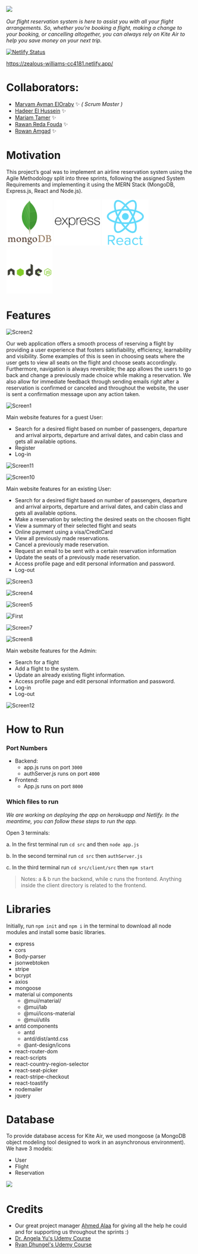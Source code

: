 <a> <img src="https://github.com/advanced-computer-lab/Kite-Air/blob/main/src/client/src/assets/kiteAirBabyBlue.png" width="300">
</a>

 _Our flight reservation system is here to assist you with all your flight arrangements. So, whether you’re booking a flight, making a change to your booking, or cancelling altogether, you can always rely on Kite Air to help you save money on your next trip._

[![Netlify Status](https://api.netlify.com/api/v1/badges/9c8ce887-0eb2-4e4e-8646-724a0e41554f/deploy-status)](https://app.netlify.com/sites/zealous-williams-cc4181/deploys)

https://zealous-williams-cc4181.netlify.app/


# Collaborators:
- [Maryam Ayman ElOraby](https://www.github.com/mareloraby) ✨ _( Scrum Master )_
- [Hadeer El Hussein](https://github.com/Hadeer1111) ✨ 
- [Mariam Tamer](https://github.com/Mariam-369) ✨ 
- [Rawan Reda Fouda](https://github.com/RawanReda) ✨ 
- [Rowan Amgad](https://github.com/rowanamgad) ✨ 

# Motivation
This project’s goal was to implement an airline reservation system using the Agile Methodology split into three sprints, following the assigned System Requirements and implementing it using the MERN Stack (MongoDB, Express.js, React and Node.js).

<!-- ![kiteAirBabyBlye](https://user-images.githubusercontent.com/42250266/147371905-e70d931a-e396-4e57-93d7-daeb0c59cca6.png)
 -->
<a> <img src="https://raw.githubusercontent.com/devicons/devicon/master/icons/mongodb/mongodb-original-wordmark.svg" width="125">
</a>
<a> <img src="https://raw.githubusercontent.com/devicons/devicon/master/icons/express/express-original-wordmark.svg" width="125">
</a>
<a> <img src="https://raw.githubusercontent.com/devicons/devicon/master/icons/react/react-original-wordmark.svg" width="125">
</a>
<a> <img src="https://raw.githubusercontent.com/devicons/devicon/master/icons/nodejs/nodejs-original-wordmark.svg" width="125">
</a>
</div>





# Features

![Screen2](https://user-images.githubusercontent.com/42250266/147373838-5bee99ef-403a-4db9-bf7a-c70b1c8f80f6.jpg)



Our web application offers a smooth process of reserving a flight by providing a user experience that fosters satisfiability, efficiency, learnability and visibility. Some examples of this is seen in choosing seats where the user gets to view all seats on the flight and choose seats accordingly. Furthermore, navigation is always reversible; the app allows the users to go back and change a previously made choice while making a reservation. We also allow for immediate feedback through sending emails right after a reservation is confirmed or canceled and throughout the website, the user is sent a confirmation message upon any action taken.



![Screen1](https://user-images.githubusercontent.com/42250266/147373832-ab4ff152-644f-4077-8d25-697ff95843a4.jpg)



Main website features for a guest User:
- Search for a desired flight based on number of passengers, departure and arrival airports, departure and arrival dates, and cabin class and gets all available options.
- Register
- Log-in

![Screen11](https://user-images.githubusercontent.com/42250266/147373859-dd18fd93-7a4e-4e02-894b-ae5790937fe3.jpg)

![Screen10](https://user-images.githubusercontent.com/42250266/147373864-197c09d0-834e-4784-bc36-d8603ed4a610.jpg)


Main website features for an existing User:
- Search for a desired flight based on number of passengers, departure and arrival airports, departure and arrival dates, and cabin class and gets all available options.
- Make a reservation by selecting the desired seats on the choosen flight
- View a summary of their selected flight and seats
- Online payment using a visa/CreditCard
- View all previously made reservations.
- Cancel a previously made reservation.
- Request an email to be sent with a certain reservation information 
- Update the seats of a previously made reservation.
- Access profile page and edit personal information and password.
- Log-out




![Screen3](https://user-images.githubusercontent.com/42250266/147373918-022a99ef-1135-4f77-9e89-22f9a544306d.jpg)


![Screen4](https://user-images.githubusercontent.com/42250266/147373911-ad045b6d-9a73-4872-b99c-c6725bbbca93.jpg)

![Screen5](https://user-images.githubusercontent.com/42250266/147373909-2c7ce567-e32c-4e5f-8138-7a209cdd93cf.jpg)

![First](https://user-images.githubusercontent.com/42250266/147379597-14a83dbd-d48a-4c07-b1cf-6c47b00b0630.jpg)


![Screen7](https://user-images.githubusercontent.com/42250266/147373878-d4eb02d6-eb80-426f-b987-26500172b3a4.jpg)


![Screen8](https://user-images.githubusercontent.com/42250266/147373882-38654961-6cf5-4e11-86bc-c69c295f0339.jpg)

<!-- ![Screen9](https://user-images.githubusercontent.com/42250266/147373931-1fed783a-6d48-49eb-80cf-8b73036cbfaa.jpg)
 -->

Main website features for the  Admin:
- Search for a flight
- Add a flight to the system.
- Update an already existing flight information.
- Access profile page and edit personal information and password.
- Log-in
- Log-out

![Screen12](https://user-images.githubusercontent.com/42250266/147373852-d110def0-fa12-4c4a-a3b8-02d5818711a5.jpg)


# How to Run

### Port Numbers
- Backend:
     - app.js runs on port `3000` 
     - authServer.js runs on port `4000`
- Frontend: 
    -  App.js runs on port `8000`

### Which files to run
_We are working on deploying the app on herokuapp and Netlify. In the meantime, you can follow these steps to run the app._

Open 3 terminals:

  a. In the first terminal run `cd src` and then `node app.js`

  b. In the second terminal run `cd src` then `authServer.js`

  c. In the third terminal run `cd src/client/src` then `npm start`

> Notes: a & b run the backend, while c runs the frontend.
> Anything inside the client directory is related to the frontend.

# Libraries
Initially, run `npm init` and `npm i` in the terminal to download all node modules and install some basic libraries.

 - express
 - cors
 - Body-parser
 - jsonwebtoken
 - stripe 
 - bcrypt
 - axios
 - mongoose
 - material ui components
    - @mui/material/
    - @mui/lab
    - @mui/icons-material
    - @mui/utils
- antd components
    - antd
    - antd/dist/antd.css
    - @ant-design/icons
- react-router-dom
- react-scripts
- react-country-region-selector
- react-seat-picker
- react-stripe-checkout
- react-toastify
- nodemailer
- jquery


# Database
 To provide database access for Kite Air, we used mongoose (a MongoDB object modeling tool designed to work in an asynchronous environment).
 We have 3 models:
- User
- Flight
- Reservation

<a><img src="https://github.com/advanced-computer-lab/Kite-Air/blob/main/DBModelnobg.png"/></a>

# Credits
- Our great project manager [Ahmed Alaa](https://github.com/ahmedalaaseif) for giving all the help he could and for supporting us throughout the sprints :)
- [Dr. Angela Yu's Udemy Course](https://www.udemy.com/course/the-complete-web-development-bootcamp/)
- [Ryan Dhungel's Udemy Course](https://www.udemy.com/course/mern-stack-bootcamp-react-node-socket-io/)
